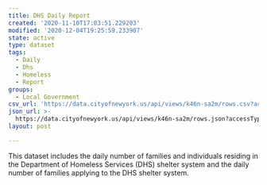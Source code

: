 ```yaml
---
title: DHS Daily Report
created: '2020-11-10T17:03:51.229203'
modified: '2020-12-04T19:25:59.233907'
state: active
type: dataset
tags:
  - Daily
  - Dhs
  - Homeless
  - Report
groups:
  - Local Government
csv_url: 'https://data.cityofnewyork.us/api/views/k46n-sa2m/rows.csv?accessType=DOWNLOAD'
json_url: >-
  https://data.cityofnewyork.us/api/views/k46n-sa2m/rows.json?accessType=DOWNLOAD
layout: post

---
```

This dataset includes the daily number of families and individuals residing in the Department of Homeless Services (DHS) shelter system and the daily number of families applying to the DHS shelter system.

